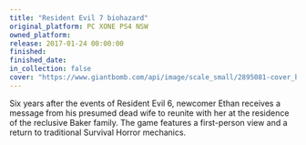 ```yaml
---
title: "Resident Evil 7 biohazard"
original_platform: PC XONE PS4 NSW
owned_platform: 
release: 2017-01-24 00:00:00
finished: 
finished_date: 
in_collection: false
cover: "https://www.giantbomb.com/api/image/scale_small/2895081-cover_b.jpg"
---
```


Six years after the events of Resident Evil 6, newcomer Ethan receives a message from his presumed dead wife to reunite with her at the residence of the reclusive Baker family. The game features a first-person view and a return to traditional Survival Horror mechanics.
